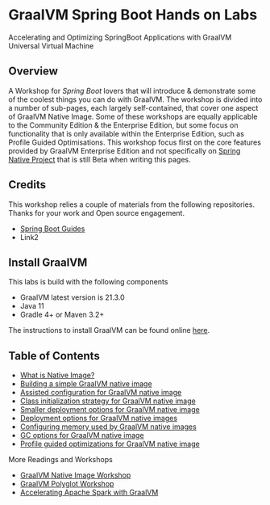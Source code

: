 # GraalVM Spring Boot Hands on Labs
Accelerating and Optimizing SpringBoot Applications with GraalVM Universal Virtual Machine
## Overview
A Workshop for *Spring Boot*  lovers that will introduce & demonstrate some of the coolest things you can do with GraalVM.
The workshop is divided into a number of sub-pages, each largely self-contained, that cover one aspect of GraalVM Native Image. Some of these workshops are equally applicable to the Community Edition & the Enterprise Edition, but some focus on functionality that is only available within the Enterprise Edition, such as Profile Guided Optimisations.
This workshop focus first on the core features provided by GraalVM Enterprise Edition and not specifically on [Spring Native Project](https://github.com/spring-projects-experimental/spring-native) that is still Beta when writing this pages.


## Credits
This workshop relies a couple of materials from the following repositories. Thanks for your work and Open source engagement.
* [Spring Boot Guides](https://spring.io/guides/gs/spring-boot/)
* Link2


## Install GraalVM
This labs is build with the following components
* GraalVM latest version is 21.3.0 
* Java 11
* Gradle 4+ or Maven 3.2+

The instructions to install GraalVM can be found online [here](https://docs.oracle.com/en/graalvm/enterprise/21/docs/getting-started/#install-graalvm-enterprise).


## Table of Contents

* [What is Native Image?](./0/)
* [Building a simple GraalVM native image](./1/)
* [Assisted configuration for GraalVM native image](./2/)
* [Class initialization strategy for GraalVM native image](./3/)
* [Smaller deployment options for GraalVM native image](./4/)
* [Deployment options for GraalVM native images](./5/)
* [Configuring memory used by GraalVM native images](./6/)
* [GC options for GraalVM native image](./7/)
* [Profile guided optimizations for GraalVM native image](./8/)

More Readings and Workshops
* [GraalVM Native Image Workshop](https://github.com/krisfoster/Native-Image-Workshop)
* [GraalVM Polyglot Workshop](https://github.com/nelvadas/GraalVM-Polyglot-Labs)
* [Accelerating Apache Spark with GraalVM](https://github.com/nelvadas/spark-with-graalvm)
